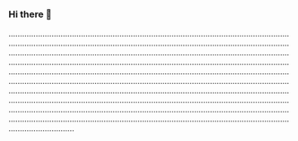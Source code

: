 ### Hi there 👋

.....................................................................................................................................................................................................................................................................................................................................................................................................................................................................................................................................................................................................................................................................................................................................................................................................................................................................................................................................................................................................................................................................................................................................................................................................................................................................................................................